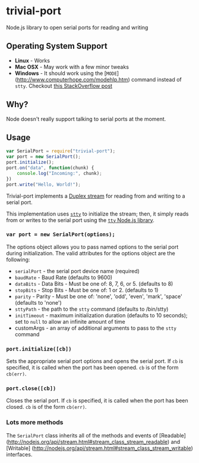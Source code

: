 trivial-port
============

Node.js library to open serial ports for reading and writing

Operating System Support
------------------------
- **Linux** - Works
- **Mac OSX** - May work with a few minor tweaks
- **Windows** - It should work using the [`MODE`]
(http://www.computerhope.com/modehlp.htm) command instead of `stty`.
Checkout [this StackOverflow post](http://stackoverflow.com/questions/5728691/nodejs-reading-tty-serial)

Why?
----
Node doesn't really support talking to serial ports at the moment.

Usage
-----
```javascript
var SerialPort = require("trivial-port");
var port = new SerialPort();
port.initialize();
port.on("data", function(chunk) {
	console.log("Incoming:", chunk);
})
port.write("Hello, World!");
```

Trivial-port implements a [Duplex stream](http://nodejs.org/api/stream.html#stream_class_stream_duplex)
for reading from and writing to a serial port.

This implementation uses [`stty`](http://www.freebsd.org/cgi/man.cgi?query=stty&sektion=1)
to initialize the stream; then, it simply reads from or writes to the serial
port using the [`tty` Node.js library](http://nodejs.org/api/tty.html).


### `var port = new SerialPort(options);`

The options object allows you to pass named options to the serial port during
initialization. The valid attributes for the options object are the following:

- `serialPort` - the serial port device name (required)
- `baudRate` - Baud Rate (defaults to 9600)
- `dataBits` - Data Bits - Must be one of: 8, 7, 6, or 5. (defaults to 8)
- `stopBits` - Stop Bits - Must be one of: 1 or 2. (defaults to 1)
- `parity` - Parity - Must be one of: 'none', 'odd', 'even',
	'mark', 'space' (defaults to 'none')
- `sttyPath` - the path to the `stty` command (defaults to /bin/stty)
- `initTimeout` - maximum initialization duration (defaults to 10 seconds);
	set to `null` to allow an infinite amount of time
- customArgs - an array of additional arguments to pass to the `stty` command

### `port.initialize([cb])`

Sets the appropriate serial port options and opens the serial port.  If `cb`
is specified, it is called when the port has been opened. `cb` is of the form
`cb(err)`.

### `port.close([cb])`

Closes the serial port.  If `cb` is specified, it is called when the port
has been closed.  `cb` is of the form `cb(err)`.

### Lots more methods

The `SerialPort` class inherits all of the methods and events of [Readable]
(http://nodejs.org/api/stream.html#stream_class_stream_readable) and [Writable]
(http://nodejs.org/api/stream.html#stream_class_stream_writable) interfaces.